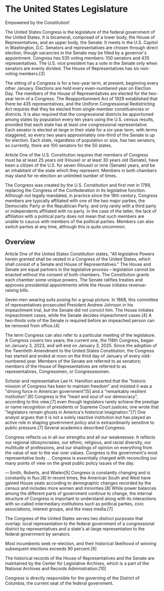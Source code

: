# The United States Legislature
Empowered by the Constitution!

The United States Congress is the legislature of the federal government of the United States. It is bicameral, composed of a lower body, the House of Representatives, and an upper body, the Senate. It meets in the U.S. Capitol in Washington, D.C. Senators and representatives are chosen through direct election, though vacancies in the Senate may be filled by a governor's appointment. Congress has 535 voting members: 100 senators and 435 representatives. The U.S. vice president has a vote in the Senate only when senators are evenly divided. The House of Representatives has six non-voting members.[3]

The sitting of a Congress is for a two-year term, at present, beginning every other January. Elections are held every even-numbered year on Election Day. The members of the House of Representatives are elected for the two-year term of a Congress. The Reapportionment Act of 1929 established that there be 435 representatives, and the Uniform Congressional Redistricting Act requires that they be elected from single-member constituencies or districts. It is also required that the congressional districts be apportioned among states by population every ten years using the U.S. census results, provided that each state has at least one congressional representative. Each senator is elected at-large in their state for a six-year term, with terms staggered, so every two years approximately one-third of the Senate is up for election. Each state, regardless of population or size, has two senators, so currently, there are 100 senators for the 50 states.

Article One of the U.S. Constitution requires that members of Congress must be at least 25 years old (House) or at least 30 years old (Senate), have been a citizen of the U.S. for seven (House) or nine (Senate) years, and be an inhabitant of the state which they represent. Members in both chambers may stand for re-election an unlimited number of times.

The Congress was created by the U.S. Constitution and first met in 1789, replacing the Congress of the Confederation in its legislative function. Although not legally mandated, in practice since the 19th century, Congress members are typically affiliated with one of the two major parties, the Democratic Party or the Republican Party, and only rarely with a third party or independents affiliated with no party. In the case of the latter, the lack of affiliation with a political party does not mean that such members are unable to caucus with members of the political parties. Members can also switch parties at any time, although this is quite uncommon.

## Overview
Article One of the United States Constitution states, "All legislative Powers herein granted shall be vested in a Congress of the United States, which shall consist of a Senate and House of Representatives." The House and Senate are equal partners in the legislative process – legislation cannot be enacted without the consent of both chambers. The Constitution grants each chamber some unique powers. The Senate ratifies treaties and approves presidential appointments while the House initiates revenue-raising bills.

Seven men wearing suits posing for a group picture.
In 1868, this committee of representatives prosecuted President Andrew Johnson in his impeachment trial, but the Senate did not convict him.
The House initiates impeachment cases, while the Senate decides impeachment cases.[4] A two-thirds vote of the Senate is required before an impeached person can be removed from office.[4]

The term Congress can also refer to a particular meeting of the legislature. A Congress covers two years; the current one, the 118th Congress, began on January 3, 2023, and will end on January 3, 2025. Since the adoption of the Twentieth Amendment to the United States Constitution, the Congress has started and ended at noon on the third day of January of every odd-numbered year. Members of the Senate are referred to as senators; members of the House of Representatives are referred to as representatives, Congressmen, or Congresswomen.

Scholar and representative Lee H. Hamilton asserted that the "historic mission of Congress has been to maintain freedom" and insisted it was a "driving force in American government"[5] and a "remarkably resilient institution".[6] Congress is the "heart and soul of our democracy", according to this view,[7] even though legislators rarely achieve the prestige or name recognition of presidents or Supreme Court justices; one wrote that "legislators remain ghosts in America's historical imagination."[7] One analyst argues that it is not a solely reactive institution but has played an active role in shaping government policy and is extraordinarily sensitive to public pressure.[7] Several academics described Congress:

Congress reflects us in all our strengths and all our weaknesses. It reflects our regional idiosyncrasies, our ethnic, religious, and racial diversity, our multitude of professions, and our shadings of opinion on everything from the value of war to the war over values. Congress is the government's most representative body ... Congress is essentially charged with reconciling our many points of view on the great public policy issues of the day.

— Smith, Roberts, and Wielen[5]
Congress is constantly changing and is constantly in flux.[8] In recent times, the American South and West have gained House seats according to demographic changes recorded by the census and includes more women and minorities.[8] While power balances among the different parts of government continue to change, the internal structure of Congress is important to understand along with its interactions with so-called intermediary institutions such as political parties, civic associations, interest groups, and the mass media.[7]

The Congress of the United States serves two distinct purposes that overlap: local representation to the federal government of a congressional district by representatives and a state's at-large representation to the federal government by senators.

Most incumbents seek re-election, and their historical likelihood of winning subsequent elections exceeds 90 percent.[9]

The historical records of the House of Representatives and the Senate are maintained by the Center for Legislative Archives, which is a part of the National Archives and Records Administration.[10]

Congress is directly responsible for the governing of the District of Columbia, the current seat of the federal government.

